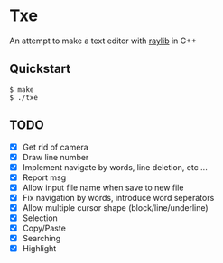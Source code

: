 # Txe
An attempt to make a text editor with [raylib](https://www.raylib.com/) in C++

## Quickstart
```terminal
$ make
$ ./txe
```

## TODO
- [x] Get rid of camera
- [x] Draw line number
- [x] Implement navigate by words, line deletion, etc ...
- [x] Report msg
- [x] Allow input file name when save to new file
- [x] Fix navigation by words, introduce word seperators
- [x] Allow multiple cursor shape (block/line/underline)
- [x] Selection
- [x] Copy/Paste
- [x] Searching
- [x] Highlight
